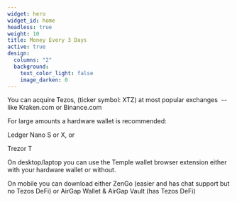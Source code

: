```yaml
---
widget: hero
widget_id: home
headless: true
weight: 10
title: Money Every 3 Days
active: true
design:
  columns: "2"
  background:
    text_color_light: false
    image_darken: 0
---
```

You can acquire Tezos, (ticker symbol: XTZ) at most popular exchanges  -- like Kraken.com or Binance.com

For large amounts a hardware wallet is recommended:

Ledger Nano S or X, or

Trezor T

On desktop/laptop you can use the Temple wallet browser extension either with your hardware wallet or without.

On mobile you can download either ZenGo (easier and has chat support but no Tezos DeFi) or AirGap Wallet & AirGap Vault (has Tezos DeFi)